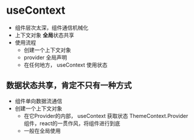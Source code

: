 # useContext

- 组件层次太深，组件通信机械化
- 上下文对象 **全局**状态共享
- 使用流程
  - 创建一个上下文对象
  - provider 全局声明
  - 在任何地方， useContext 使用状态

## 数据状态共享，肯定不只有一种方式
- 组件单向数据流通信
- 创建一个上下文对象 
  - 在它Provider的内部， useContext 获取状态
  ThemeContext.Provider 组件，react的一贯作风，将组件进行到底
  - 一般在全局使用